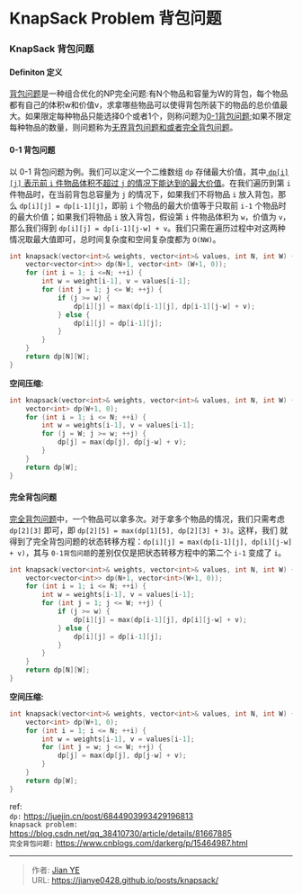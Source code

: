 # KnapSack Problem 背包问题


### KnapSack 背包问题
#### Definiton 定义

<u>背包问题</u>是一种组合优化的NP完全问题:有N个物品和容量为W的背包，每个物品都有自己的体积w和价值v，求拿哪些物品可以使得背包所装下的物品的总价值最大。如果限定每种物品只能选择0个或者1个，则称问题为<u>0-1背包问题</u>;如果不限定每种物品的数量，则问题称为<u>无界背包问题和或者完全背包问题</u>。

#### 0-1 背包问题

以 0-1 背包问题为例。我们可以定义一个二维数组 `dp` 存储最大价值，其中<u> `dp[i][j]` 表示前 `i` 件物品体积不超过 `j` 的情况下能达到的最大价值</u>。在我们遍历到第 `i` 件物品时，在当前背包总容量为 `j` 的情况下，如果我们不将物品 `i` 放入背包，那么 `dp[i][j]
= dp[i-1][j]`，即前 `i` 个物品的最大价值等于只取前 `i-1` 个物品时的最大价值；如果我们将物品 `i` 放入背包，假设第 `i` 件物品体积为 `w`，价值为 `v`，那么我们得到 `dp[i][j] = dp[i-1][j-w] + v`。我们只需在遍历过程中对这两种情况取最大值即可，总时间复杂度和空间复杂度都为 `O(NW)`。

```c++
int knapsack(vector<int>& weights, vector<int>& values, int N, int W) {
    vector<vector<int>> dp(N+1, vector<int> (W+1, 0));
    for (int i = 1; i <=N; ++i) {
        int w = weight[i-1], v = values[i-1];
        for (int j = 1; j <= W; ++j) {
            if (j >= w) {
                dp[i][j] = max(dp[i-1][j], dp[i-1][j-w] + v);
            } else {
                dp[i][j] = dp[i-1][j];
            }
        }
    }
    return dp[N][W];
}
```

**空间压缩:**

```c++
int knapsack(vector<int>& weights, vector<int>& values, int N, int W) {
    vector<int> dp(W+1, 0);
    for (int i = 1; i <= N; ++i) {
        int w = weights[i-1], v = values[i-1];
        for (j = W; j >= w; ++j) {
            dp[j] = max(dp[j], dp[j-w] + v);
        }
    }
    return dp[W];
}
```

#### 完全背包问题

<u>完全背包问题</u>中，一个物品可以拿多次。对于拿多个物品的情况，我们只需考虑 `dp[2][3]` 即可，即 `dp[2][5] = max(dp[1][5], dp[2][3] + 3)`。这样，我们
就得到了完全背包问题的状态转移方程：`dp[i][j] = max(dp[i-1][j], dp[i][j-w] + v)`，其与 `0-1背包问题`的差别仅仅是把状态转移方程中的第二个 `i-1` 变成了 `i`。

```c++
int knapsack(vector<int>& weights, vector<int>& values, int N, int W) {
    vector<vector<int>> dp(N+1, vector<int>(W+1, 0));
    for (int i = 1; i <= N; ++i) {
        int w = weights[i-1], v = values[i-1];
        for (int j = 1; j <= W; ++j) {
            if (j >= w) {
                dp[i][j] = max(dp[i-1][j], dp[i][j-w] + v);
            } else {
                dp[i][j] = dp[i-1][j];
            }
        }
    }
    return dp[N][W];
}
```

**空间压缩:**

```c++
int knapsack(vector<int>& weights, vector<int>& values, int N, int W) {
    vector<int> dp(W+1, 0);
    for (int i = 1; i <= N; ++i) {
        int w = weights[i-1], v = values[i-1];
        for (int j = w; j <= W; ++j) {
            dp[j] = max(dp[j], dp[j-w] + v);
        }
    }
    return dp[W];
}
```

ref:</br>
`dp:` https://juejin.cn/post/6844903993429196813</br>
`knapsack problem:` https://blog.csdn.net/qq_38410730/article/details/81667885</br>
`完全背包问题:` https://www.cnblogs.com/darkerg/p/15464987.html</br>


---

> 作者: [Jian YE](https://github.com/jianye0428)  
> URL: https://jianye0428.github.io/posts/knapsack/  

